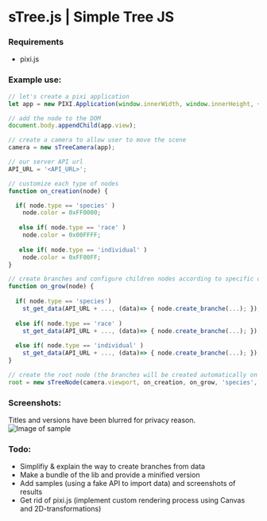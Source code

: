 # sTree.js | Simple Tree JS

### Requirements

* pixi.js

### Example use:

```javascript
// let's create a pixi application
let app = new PIXI.Application(window.innerWidth, window.innerHeight, { transparent: true });

// add the node to the DOM
document.body.appendChild(app.view);

// create a camera to allow user to move the scene
camera = new sTreeCamera(app);

// our server API url
API_URL = '<API_URL>';

// customize each type of nodes
function on_creation(node) {

  if( node.type == 'species' )
    node.color = 0xFF0000;
    
   else if( node.type == 'race' )
    node.color = 0x00FFFF;
    
   else if( node.type == 'individual' )
    node.color = 0xFF00FF;
}

// create branches and configure children nodes according to specific data for each type of node
function on_grow(node) {
  
  if( node.type == 'species')
    st_get_data(API_URL + ..., (data)=> { node.create_branche(...); });
    
  else if( node.type == 'race' )
    st_get_data(API_URL + ..., (data)=> { node.create_branche(...); });
    
  else if( node.type == 'individual' )
    st_get_data(API_URL + ..., (data)=> { node.create_branche(...); });
}

// create the root node (the branches will be created automatically on node triggering)
root = new sTreeNode(camera.viewport, on_creation, on_grow, 'species', 0, [], 'Animal species');

```

### Screenshots:

Titles and versions have been blurred for privacy reason.
![Image of sample](https://image.ibb.co/cJQNmU/scr1.png)

### Todo:

* Simplifiy & explain the way to create branches from data
* Make a bundle of the lib and provide a minified version
* Add samples (using a fake API to import data) and screenshots of results
* Get rid of pixi.js (implement custom rendering process using Canvas and 2D-transformations)

